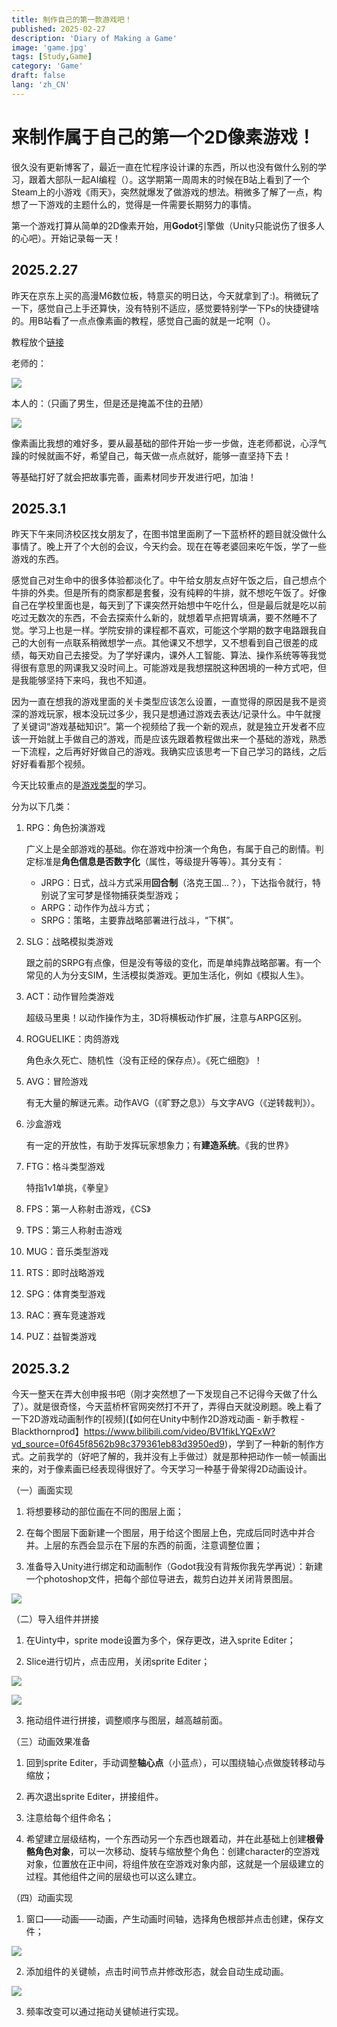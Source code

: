 ```yaml
---
title: 制作自己的第一款游戏吧！
published: 2025-02-27
description: 'Diary of Making a Game'
image: 'game.jpg'
tags: [Study,Game]
category: 'Game'
draft: false 
lang: 'zh_CN'
---
```


# 来制作属于自己的第一个2D像素游戏！

很久没有更新博客了，最近一直在忙程序设计课的东西，所以也没有做什么别的学习，跟着大部队一起AI编程（）。这学期第一周周末的时候在B站上看到了一个Steam上的小游戏《雨天》，突然就爆发了做游戏的想法。稍微多了解了一点，构想了一下游戏的主题什么的，觉得是一件需要长期努力的事情。

第一个游戏打算从简单的2D像素开始，用**Godot**引擎做（Unity只能说伤了很多人的心吧）。开始记录每一天！

## 2025.2.27

昨天在京东上买的高漫M6数位板，特意买的明日达，今天就拿到了:)。稍微玩了一下，感觉自己上手还算快，没有特别不适应，感觉要特别学一下Ps的快捷键啥的。用B站看了一点点像素画的教程，感觉自己画的就是一坨啊（）。

教程放个[链接](【【跟Nine画像素画】保姆级像素画教程--01.起稿。】https://www.bilibili.com/video/BV1DT411o7Tw?vd_source=0f645f8562b98c379361eb83d3950ed9)

老师的：

![](1.png)

本人的：（只画了男生，但是还是掩盖不住的丑陋）

![](2.png)

像素画比我想的难好多，要从最基础的部件开始一步一步做，连老师都说，心浮气躁的时候就画不好，希望自己，每天做一点点就好，能够一直坚持下去！

等基础打好了就会把故事完善，画素材同步开发进行吧，加油！

## 2025.3.1

昨天下午来同济校区找女朋友了，在图书馆里面刷了一下蓝桥杯的题目就没做什么事情了。晚上开了个大创的会议，今天约会。现在在等老婆回来吃午饭，学了一些游戏的东西。

感觉自己对生命中的很多体验都淡化了。中午给女朋友点好午饭之后，自己想点个牛排的外卖。但是所有的商家都是套餐，没有纯粹的牛排，就不想吃午饭了。好像自己在学校里面也是，每天到了下课突然开始想中午吃什么，但是最后就是吃以前吃过无数次的东西，不会去探索什么新的，就想着早点把胃填满，要不然睡不了觉。学习上也是一样。学院安排的课程都不喜欢，可能这个学期的数字电路跟我自己的大创有一点联系稍微想学一点。其他课又不想学，又不想看到自己很差的成绩，每天劝自己去接受。为了学好课内，课外人工智能、算法、操作系统等等我觉得很有意思的网课我又没时间上。可能游戏是我想摆脱这种困境的一种方式吧，但是我能够坚持下来吗，我也不知道。

因为一直在想我的游戏里面的关卡类型应该怎么设置，一直觉得的原因是我不是资深的游戏玩家，根本没玩过多少，我只是想通过游戏去表达/记录什么。中午就搜了关键词“游戏基础知识”。第一个视频给了我一个新的观点，就是独立开发者不应该一开始就上手做自己的游戏，而是应该先跟着教程做出来一个基础的游戏，熟悉一下流程，之后再好好做自己的游戏。我确实应该思考一下自己学习的路线，之后好好看看那个视频。

今天比较重点的是[游戏类型](【一个视频让你了解所有游戏类型！看完不懂，来砍我！】https://www.bilibili.com/video/BV1uq4y1f7VZ?vd_source=0f645f8562b98c379361eb83d3950ed9)的学习。

分为以下几类：

1. RPG：角色扮演游戏

   广义上是全部游戏的基础。你在游戏中扮演一个角色，有属于自己的剧情。判定标准是**角色信息是否数字化**（属性，等级提升等等）。其分支有：
   - JRPG：日式，战斗方式采用**回合制**（洛克王国…？），下达指令就行，特别说了宝可梦是怪物捕获类型游戏；
   - ARPG：动作作为战斗方式；
   - SRPG：策略，主要靠战略部署进行战斗，“下棋”。

2. SLG：战略模拟类游戏
   
   跟之前的SRPG有点像，但是没有等级的变化，而是单纯靠战略部署。有一个常见的人为分支SIM，生活模拟类游戏。更加生活化，例如《模拟人生》。
   
3. ACT：动作冒险类游戏

   超级马里奥！以动作操作为主，3D将横板动作扩展，注意与ARPG区别。
   
4. ROGUELIKE：肉鸽游戏

   角色永久死亡、随机性（没有正经的保存点）。《死亡细胞》！
   
5. AVG：冒险游戏

   有无大量的解谜元素。动作AVG（《旷野之息》）与文字AVG（《逆转裁判》）。
   
6. 沙盒游戏

   有一定的开放性，有助于发挥玩家想象力；有**建造系统**。《我的世界》
   
7. FTG：格斗类型游戏

   特指1v1单挑，《拳皇》
   
8. FPS：第一人称射击游戏，《CS》

9. TPS：第三人称射击游戏

10. MUG：音乐类型游戏

11. RTS：即时战略游戏

12. SPG：体育类型游戏

13. RAC：赛车竞速游戏

14. PUZ：益智类游戏

## 2025.3.2

今天一整天在弄大创申报书吧（刚才突然想了一下发现自己不记得今天做了什么了）。就是很奇怪，今天蓝桥杯官网突然打不开了，弄得白天就没刷题。晚上看了一下2D游戏动画制作的[视频](【如何在Unity中制作2D游戏动画 - 新手教程 - Blackthornprod】https://www.bilibili.com/video/BV1fikLYQExW?vd_source=0f645f8562b98c379361eb83d3950ed9)，学到了一种新的制作方式。之前我学的（好吧了解的，我并没有上手做过）就是那种把动作一帧一帧画出来的，对于像素画已经表现得很好了。今天学习一种基于骨架得2D动画设计。

（一）画面实现

1. 将想要移动的部位画在不同的图层上面；

2. 在每个图层下面新建一个图层，用于给这个图层上色，完成后同时选中并合并。上层的东西会显示在下层的东西的前面，注意调整位置；

3. 准备导入Unity进行绑定和动画制作（Godot我没有背叛你我先学再说）：新建一个photoshop文件，把每个部位导进去，裁剪白边并关闭背景图层。

![](3.png)

（二）导入组件并拼接

1. 在Uinty中，sprite mode设置为多个，保存更改，进入sprite Editer；

2. Slice进行切片，点击应用，关闭sprite Editer；

![](4.png)

![](5.png)

3. 拖动组件进行拼接，调整顺序与图层，越高越前面。

（三）动画效果准备

1. 回到sprite Editer，手动调整**轴心点**（小蓝点），可以围绕轴心点做旋转移动与缩放；

2. 再次退出sprite Editer，拼接组件。

3. 注意给每个组件命名；

4. 希望建立层级结构，一个东西动另一个东西也跟着动，并在此基础上创建**根骨骼角色对象**，可以一次移动、旋转与缩放整个角色：创建character的空游戏对象，位置放在正中间，将组件放在空游戏对象内部，这就是一个层级建立的过程。其他组件之间的层级也可以这么建立。

（四）动画实现

1. 窗口——动画——动画，产生动画时间轴，选择角色根部并点击创建，保存文件；

![](6.png)

2. 添加组件的关键帧，点击时间节点并修改形态，就会自动生成动画。

![](7.png)

3. 频率改变可以通过拖动关键帧进行实现。